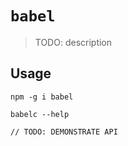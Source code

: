 # `babel`

> TODO: description

## Usage

```
npm -g i babel

babelc --help

// TODO: DEMONSTRATE API
```

